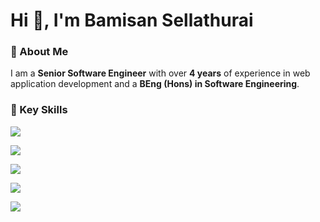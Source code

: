 # Hi 👋, I'm Bamisan Sellathurai  

### 🌟 About Me  
I am a **Senior Software Engineer** with over **4 years** of experience in web application development and a **BEng (Hons) in Software Engineering**.

### 🔑 Key Skills
<p>
  <a href="https://skillicons.dev">
    <img src="https://skillicons.dev/icons?i=html,css,jquery,bootstrap,vuetify" />
  </a>
</p>
<p>
  <a href="https://skillicons.dev">
    <img src="https://skillicons.dev/icons?i=php,laravel" />
  </a>
</p>
<p>
  <a href="https://skillicons.dev">
    <img src="https://skillicons.dev/icons?i=js,vue" />
  </a>
</p>
<p>
  <a href="https://skillicons.dev">
    <img src="https://skillicons.dev/icons?i=postman,vscode" />
  </a>
</p>
<p>
  <a href="https://skillicons.dev">
    <img src="https://skillicons.dev/icons?i=aws" />
  </a>
</p>
